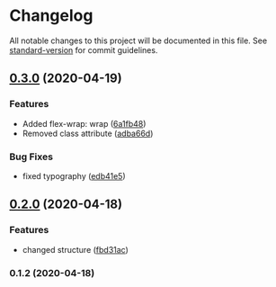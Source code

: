 # Changelog

All notable changes to this project will be documented in this file. See [standard-version](https://github.com/conventional-changelog/standard-version) for commit guidelines.

## [0.3.0](https://github.com/EgorKorol/mere-css-utility/compare/v0.2.0...v0.3.0) (2020-04-19)


### Features

* Added flex-wrap: wrap ([6a1fb48](https://github.com/EgorKorol/mere-css-utility/commit/6a1fb48f9aa78e2171a16a23d8db5634f0b76cf1))
* Removed class attribute ([adba66d](https://github.com/EgorKorol/mere-css-utility/commit/adba66df9dd34ff0a74040891570cd31d10dbde9))


### Bug Fixes

* fixed typography ([edb41e5](https://github.com/EgorKorol/mere-css-utility/commit/edb41e5e42efaeac8fce8bbbb417e2b41ac50862))

## [0.2.0](https://github.com/EgorKorol/mere-css-utility/compare/v0.1.2...v0.2.0) (2020-04-18)


### Features

* changed structure ([fbd31ac](https://github.com/EgorKorol/mere-css-utility/commit/fbd31acdbbac4489c0df2e4b5a70a3eecbb3348b))

### 0.1.2 (2020-04-18)

